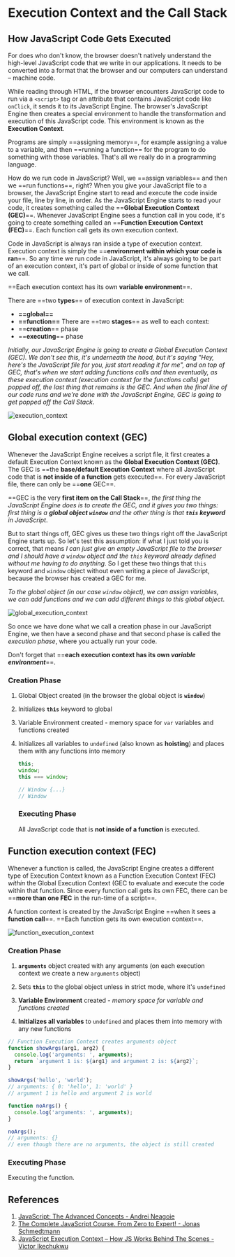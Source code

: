 # Execution Context and the Call Stack

## How JavaScript Code Gets Executed

For does who don't know, the browser doesn't natively understand the high-level JavaScript code that we write in our applications. It needs to be converted into a format that the browser and our computers can understand – machine code.

While reading through HTML, if the browser encounters JavaScript code to run via a `<script>` tag or an attribute that contains JavaScript code like `onClick`, it sends it to its JavaScript Engine. The browser's JavaScript Engine then creates a special environment to handle the transformation and execution of this JavaScript code. This environment is known as the **Execution Context**.

Programs are simply ==assigning memory==, for example assigning a value to a variable, and then ==running a function== for the program to do something with those variables. That's all we really do in a programming language.

How do we run code in JavaScript? Well, we ==assign variables== and then we ==run functions==, right?  When you give your JavaScript file to a browser, the JavaScript Engine start to read and execute the code inside your file, line by line, in order. As the JavaScript Engine starts to read your code, it creates something called the ==**Global Execution Context (GEC)**==. Whenever JavaScript Engine sees a function call in you code, it's going to create something called an ==**Function Execution Context (FEC)**==. Each function call gets its own execution context.

Code in JavaScript is always ran inside a type of execution context. Execution context is simply the ==**environment within which your code is ran**==. So any time we run code in JavaScript, it's always going to be part of an execution context, it's part of global or inside of some function that we call.

==Each execution context has its own **variable environment**==.

There are ==two **types**== of execution context in JavaScript:

- **==global==** 
-  **==function==**
  There are ==two **stages**== as well to each context:
- ==**creation**== phase
- ==**executing**== phase

_Initially, our JavaScript Engine is going to create a Global Execution Context (GEC). We don't see this, it's underneath the hood, but it's saying "Hey, here's the JavaScript file for you, just start reading it for me", and on top of GEC, that's when we start adding functions calls and then eventually, as these execution context (execution context for the functions calls) get popped off, the last thing that remains is the GEC. And when the final line of our code runs and we're done with the JavaScript Engine, GEC is going to get popped off the Call Stack_.

![execution_context](../../img/execution_context.jpg)

## Global execution context (GEC)

Whenever the JavaScript Engine receives a script file, it first creates a default Execution Context known as the **Global Execution Context (GEC)**. The GEC is ==the **base/default Execution Context** where all JavaScript code that is **not inside of a function** gets executed==. For every JavaScript file, there can only be ==**one** GEC==.

==GEC is the very **first item on the Call Stack**==, _the first thing the JavaScript Engine does is to create the GEC, and it gives you two things: first thing is a **global object `window`** and the other thing is that **`this` keyword** in JavaScript_. 

But to start things off, GEC gives us these two things right off the JavaScript Engine starts up. So let's test this assumption: if what I just told you is correct, that means _I can just give an empty JavaScript file to the browser and I should have a `window` object and the `this` keyword already defined without me having to do anything_. So I get these two things that `this` keyword and `window` object without even writing a piece of JavaScript, because the browser has created a GEC for me.

_To the global object (in our case `window` object), we can assign variables, we can add functions and we can add different things to this global object_.

![global_execution_context](../../img/global_execution_context.jpg)

So once we have done what we call a creation phase in our JavaScript Engine, we then have a second phase and that second phase is called the _execution phase_, where you actually run your code.

Don't forget that ==**each execution context has its own _variable environment_**==.

### Creation Phase

1. Global Object created (in the browser the global object is **`window`**)
2. Initializes **`this`** keyword to global

3. Variable Environment created - memory space for `var` variables and functions created

4. Initializes all variables to `undefined` (also known as **hoisting**) and places them with any functions into memory

   ```js
   this;
   window;
   this === window;
   
   // Window {...}
   // Window
   ```

   ### Executing Phase

   All JavaScript code that is **not inside of a function** is executed.

## Function execution context (FEC)

Whenever a function is called, the JavaScript Engine creates a different type of Execution Context known as a Function Execution Context (FEC) _within_ the Global Execution Context (GEC to evaluate and execute the code within that function. Since every function call gets its own FEC, there can be ==**more than one FEC** in the run-time of a script==.

A function context is created by the JavaScript Engine ==when it sees a **function call**==. ==Each function gets its own execution context==.

![function_execution_context](../../img/function_execution_context.jpg)

### Creation Phase

1. **`arguments`** object created with any arguments (on each execution context we create a new `arguments` object)
2. Sets **`this`** to the global object unless in strict mode, where it's `undefined`

3. **Variable Environment** created - _memory space for variable and functions created_
4. **Initializes all variables** to `undefined` and places them into memory with any new functions

```js
// Function Execution Context creates arguments object
function showArgs(arg1, arg2) {
  console.log('arguments: ', arguments);
  return `argument 1 is: ${arg1} and argument 2 is: ${arg2}`;
}

showArgs('hello', 'world');
// arguments: { 0: 'hello', 1: 'world' }
// argument 1 is hello and argument 2 is world

function noArgs() {
  console.log('arguments: ', arguments);
}

noArgs();
// arguments: {}
// even though there are no arguments, the object is still created
```

### Executing Phase

Executing the function.

## References

1. [JavaScript: The Advanced Concepts - Andrei Neagoie](https://www.udemy.com/course/advanced-javascript-concepts/)
1. [The Complete JavaScript Course. From Zero to Expert! - Jonas Schmedtmann](https://www.udemy.com/course/the-complete-javascript-course/?utm_source=adwords&utm_medium=udemyads&utm_campaign=JavaScript_v.PROF_la.EN_cc.ROWMTA-B_ti.6368&utm_content=deal4584&utm_term=_._ag_130756014153_._ad_558386196906_._kw__._de_c_._dm__._pl__._ti_dsa-774930039569_._li_1011789_._pd__._&matchtype=&gclid=CjwKCAjwiuuRBhBvEiwAFXKaNCuaAhZ8UB5kIldtb76eeAyfM0SUKeceBq3FKF24pNxDVe-_g0-DPxoCnWwQAvD_BwE)
1. [JavaScript Execution Context – How JS Works Behind The Scenes - Victor Ikechukwu](https://www.freecodecamp.org/news/execution-context-how-javascript-works-behind-the-scenes/#:~:text=Whenever%20the%20JavaScript%20engine%20receives,can%20only%20be%20one%20GEC.)
